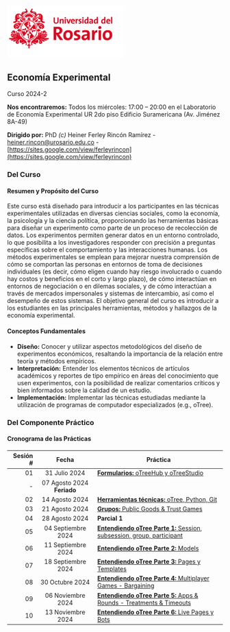 <img src="imgs/logo_u_rosario.png" title="Logo Universidad del Rosario" alt="Logo Universidad del Rosario" style="width: 17rem;">

## Economía Experimental

Curso 2024-2

**Nos encontraremos:** Todos los miércoles: 17:00 – 20:00 en el Laboratorio de Economía Experimental UR 2do piso Edificio Suramericana (Av. Jiménez 8A-49)

**Dirigido por:** PhD _(c)_ Heiner Ferley Rincón Ramírez - [heiner.rincon@urosario.edu.co](mailto:heiner.rincon@urosario.edu.co) - [https://sites.google.com/view/ferleyrincon](https://sites.google.com/view/ferleyrincon)

### Del Curso

#### Resumen y Propósito del Curso

Este curso está diseñado para introducir a los participantes en las técnicas experimentales utilizadas en diversas ciencias sociales, como la economía, la psicología y la ciencia política, proporcionando las herramientas básicas para diseñar un experimento como parte de un proceso de recolección de datos. Los experimentos permiten generar datos en un entorno controlado, lo que posibilita a los investigadores responder con precisión a preguntas específicas sobre el comportamiento y las interacciones humanas. Los métodos experimentales se emplean para mejorar nuestra comprensión de cómo se comportan las personas en entornos de toma de decisiones individuales (es decir, cómo eligen cuando hay riesgo involucrado o cuando hay costos y beneficios en el corto y largo plazo), de cómo interactúan en entornos de negociación o en dilemas sociales, y de cómo interactúan a través de mercados impersonales y sistemas de intercambio, así como el desempeño de estos sistemas. El objetivo general del curso es introducir a los estudiantes en las principales herramientas, métodos y hallazgos de la economía experimental. 

#### Conceptos Fundamentales

- **Diseño:** Conocer y utilizar aspectos metodológicos del diseño de experimentos económicos, resaltando la importancia de la relación entre teoría y métodos empíricos.
- **Interpretación:** Entender los elementos técnicos de artículos académicos y reportes de tipo empírico en áreas del conocimiento que usen experimentos, con la posibilidad de realizar comentarios críticos y bien informados sobre la calidad de un estudio.
- **Implementación:** Implementar las técnicas estudiadas mediante la utilización de programas de computador especializados (e.g., oTree).

### Del Componente Práctico

#### Cronograma de las Prácticas

| Sesión # | Fecha | Práctica |
|---------:|:-----:|----------|
| 01 | 31 Julio 2024 | [**Formularios:** oTreeHub y oTreeStudio](clases/01_oTreeHub) |
| - | 07 Agosto 2024 **Feriado** |  |
| 02 | 14 Agosto 2024 | [**Herramientas técnicas:** oTree, Python, Git](clases/02_oTree_Python/) |
| 03 | 21 Agosto 2024 | [**Grupos:** Public Goods & Trust Games](clases/03_groups_publicGoods_trust_games) |
| 04 | 28 Agosto 2024 | **Parcial 1** |
| 05 | 04 Septiembre 2024 | [**Entendiendo oTree Parte 1:** Session, subsession, group, participant](clases/04_entendiendo_oTree_parte01) |
| 06 | 11 Septiembre 2024 | [**Entendiendo oTree Parte 2:** Models](clases/05_entendiendo_oTree_parte02) |
| 07 | 18 Septiembre 2024 | [**Entendiendo oTree Parte 3:** Pages y Templates](clases/06_entendiendo_oTree_parte03) |
| 08 | 30 Octubre 2024 | [**Entendiendo oTree Parte 4:** Multiplayer Games - Bargaining](clases/07_entendiendo_oTree_parte04) |
| 09 | 06 Noviembre 2024 | [**Entendiendo oTree Parte 5:** Apps & Rounds - Treatments & Timeouts](clases/08_entendiendo_oTree_parte05) |
| 10 | 13 Noviembre 2024 | [**Entendiendo oTree Parte 6:** Live Pages y Bots](clases/09_entendiendo_oTree_parte06) |

